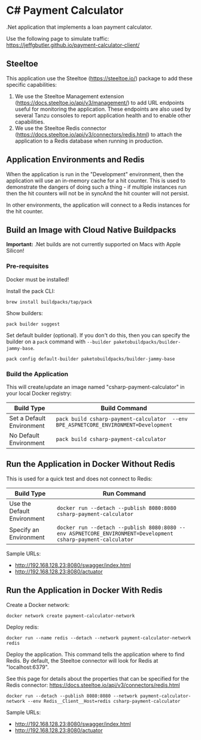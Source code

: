 # C# Payment Calculator

.Net application that implements a loan payment calculator.

Use the following page to simulate traffic: https://jeffgbutler.github.io/payment-calculator-client/

## Steeltoe

This application use the Steeltoe (https://steeltoe.io/) package to add these specific capabilities:

1. We use the Steeltoe Management extension (https://docs.steeltoe.io/api/v3/management/) to add URL endpoints
   useful for monitoring the application. These endpoints are also used by several Tanzu consoles to report application
   health and to enable other capabilities. 
2. We use the Steeltoe Redis connector (https://docs.steeltoe.io/api/v3/connectors/redis.html) to attach the application
   to a Redis database when running in production.

## Application Environments and Redis

When the application is run in the "Development" environment, then the application will use an in-memory cache
for a hit counter. This is used to demonstrate the dangers of doing such a thing - if multiple instances run then
the hit counters will not be in syncAnd the hit counter will not persist.

In other environments, the application will connect to a Redis instances for the hit counter.

## Build an Image with Cloud Native Buildpacks

**Important:** .Net builds are not currently supported on Macs with Apple Silicon!

### Pre-requisites

Docker must be installed!

Install the pack CLI:

```shell
brew install buildpacks/tap/pack
```

Show builders:

```shell
pack builder suggest
```

Set default builder (optional). If you don't do this, then you can specify the builder on a `pack` command with `--builder paketobuildpacks/builder-jammy-base`.

```shell
pack config default-builder paketobuildpacks/builder-jammy-base
```

### Build the Application

This will create/update an image named "csharp-payment-calculator" in your local Docker registry:

| Build Type                | Build Command                                                                        |
|---------------------------|--------------------------------------------------------------------------------------|
| Set a Default Environment | `pack build csharp-payment-calculator  --env BPE_ASPNETCORE_ENVIRONMENT=Development` |
| No Default Environment    | `pack build csharp-payment-calculator`                                               |

## Run the Application in Docker Without Redis

This is used for a quick test and does not connect to Redis:

| Build Type                  | Run Command                                                                                                  |
|-----------------------------|--------------------------------------------------------------------------------------------------------------|
| Use the Default Environment | `docker run --detach --publish 8080:8080 csharp-payment-calculator`                                          |
| Specify an Environment      | `docker run --detach --publish 8080:8080 --env ASPNETCORE_ENVIRONMENT=Development csharp-payment-calculator` |


Sample URLs:

- http://192.168.128.23:8080/swagger/index.html
- http://192.168.128.23:8080/actuator

## Run the Application in Docker With Redis

Create a Docker network:

```shell
docker network create payment-calculator-network
```

Deploy redis:

```shell
docker run --name redis --detach --network payment-calculator-network redis
```

Deploy the application. This command tells the application where to find Redis. By default, the Steeltoe connector
will look for Redis at "localhost:6379".

See this page for details about the properties that can be specified for the Redis connector: https://docs.steeltoe.io/api/v3/connectors/redis.html

```shell
docker run --detach --publish 8080:8080 --network payment-calculator-network --env Redis__Client__Host=redis csharp-payment-calculator
```

Sample URLs:

- http://192.168.128.23:8080/swagger/index.html
- http://192.168.128.23:8080/actuator
